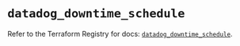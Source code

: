 # `datadog_downtime_schedule`

Refer to the Terraform Registry for docs: [`datadog_downtime_schedule`](https://registry.terraform.io/providers/datadog/datadog/3.70.0/docs/resources/downtime_schedule).
